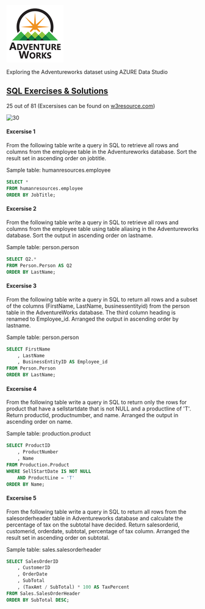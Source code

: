![Adventureworks Logo](adventure-works-logo-150x150.png)

Exploring the Adventureworks dataset using AZURE Data Studio

## [SQL Exercises & Solutions](w3resource-SQL-Practice/SQL_Exercises_&_Solutions.ipynb)
25 out of 81 (Excersises can be found on [w3resource.com](https://www.w3resource.com/sql-exercises/adventureworks/adventureworks-exercises.php))

![30](https://progress-bar.dev/30)

#### Excersise 1

From the following table write a query in SQL to retrieve all rows and columns from the employee table in the Adventureworks database. Sort the result set in ascending order on jobtitle.

Sample table: humanresources.employee

```sql
SELECT *
FROM humanresources.employee
ORDER BY JobTitle;
```
#### Excersise 2

From the following table write a query in SQL to retrieve all rows and columns from the employee table using table aliasing in the Adventureworks database. Sort the output in ascending order on lastname.

Sample table: person.person

```sql
SELECT Q2.*
FROM Person.Person AS Q2
ORDER BY LastName;
```
#### Excersise 3

From the following table write a query in SQL to return all rows and a subset of the columns (FirstName, LastName, businessentityid) from the person table in the AdventureWorks database. The third column heading is renamed to Employee_id. Arranged the output in ascending order by lastname.

Sample table: person.person

```sql
SELECT FirstName
    , LastName
    , BusinessEntityID AS Employee_id
FROM Person.Person
ORDER BY LastName;
```
#### Excersise 4
From the following table write a query in SQL to return only the rows for product that have a sellstartdate that is not NULL and a productline of 'T'. Return productid, productnumber, and name. Arranged the output in ascending order on name.

Sample table: production.product

```sql
SELECT ProductID
    , ProductNumber
    , Name
FROM Production.Product
WHERE SellStartDate IS NOT NULL
    AND ProductLine = 'T'
ORDER BY Name;
```
#### Excersise 5

From the following table write a query in SQL to return all rows from the salesorderheader table in Adventureworks database and calculate the percentage of tax on the subtotal have decided. Return salesorderid, customerid, orderdate, subtotal, percentage of tax column. Arranged the result set in ascending order on subtotal.

Sample table: sales.salesorderheader

```sql
SELECT SalesOrderID
    , CustomerID
    , OrderDate
    , SubTotal
    , (TaxAmt / SubTotal) * 100 AS TaxPercent
FROM Sales.SalesOrderHeader
ORDER BY SubTotal DESC;
```
